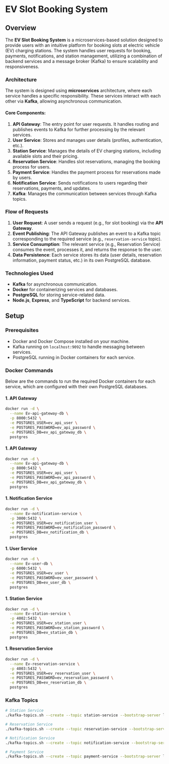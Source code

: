 # EV Slot Booking System

## Overview

The **EV Slot Booking System** is a microservices-based solution designed to provide users with an intuitive platform for booking slots at electric vehicle (EV) charging stations. The system handles user requests for booking, payments, notifications, and station management, utilizing a combination of backend services and a message broker (Kafka) to ensure scalability and responsiveness.

### Architecture

The system is designed using **microservices** architecture, where each service handles a specific responsibility. These services interact with each other via **Kafka**, allowing asynchronous communication.

#### Core Components:
1. **API Gateway**: The entry point for user requests. It handles routing and publishes events to Kafka for further processing by the relevant services.
2. **User Service**: Stores and manages user details (profiles, authentication, etc.).
3. **Station Service**: Manages the details of EV charging stations, including available slots and their pricing.
4. **Reservation Service**: Handles slot reservations, managing the booking process for users.
5. **Payment Service**: Handles the payment process for reservations made by users.
6. **Notification Service**: Sends notifications to users regarding their reservations, payments, and updates.
7. **Kafka**: Manages the communication between services through Kafka topics.

### Flow of Requests

1. **User Request**: A user sends a request (e.g., for slot booking) via the **API Gateway**.
2. **Event Publishing**: The API Gateway publishes an event to a Kafka topic corresponding to the required service (e.g., `reservation-service` topic).
3. **Service Consumption**: The relevant service (e.g., Reservation Service) consumes the event, processes it, and returns the response to the user.
4. **Data Persistence**: Each service stores its data (user details, reservation information, payment status, etc.) in its own PostgreSQL database.

### Technologies Used

- **Kafka** for asynchronous communication.
- **Docker** for containerizing services and databases.
- **PostgreSQL** for storing service-related data.
- **Node.js**, **Express**, and **TypeScript** for backend services.

## Setup

### Prerequisites

- Docker and Docker Compose installed on your machine.
- Kafka running on `localhost:9092` to handle messaging between services.
- PostgreSQL running in Docker containers for each service.

### Docker Commands

Below are the commands to run the required Docker containers for each service, which are configured with their own PostgreSQL databases.

#### 1. API Gateway

```bash
docker run -d \
  --name Ev-api-gateway-db \
  -p 8000:5432 \
  -e POSTGRES_USER=ev_api_user \
  -e POSTGRES_PASSWORD=ev_api_password \
  -e POSTGRES_DB=ev_api_gateway_db \
  postgres
```
#### 1. API Gateway

```bash
docker run -d \
  --name Ev-api-gateway-db \
  -p 8000:5432 \
  -e POSTGRES_USER=ev_api_user \
  -e POSTGRES_PASSWORD=ev_api_password \
  -e POSTGRES_DB=ev_api_gateway_db \
  postgres
```
#### 1. Notification Service 

```bash
docker run -d \
  --name Ev-notification-service \
  -p 3000:5432 \
  -e POSTGRES_USER=ev_notification_user \
  -e POSTGRES_PASSWORD=ev_notification_password \
  -e POSTGRES_DB=ev_notification_db \
  postgres
```
#### 1. User Service 

```bash
docker run -d \
  --name Ev-user-db \
  -p 6000:5432 \
  -e POSTGRES_USER=ev_user \
  -e POSTGRES_PASSWORD=ev_user_password \
  -e POSTGRES_DB=ev_user_db \
  postgres
```
#### 1. Station Service

```bash
docker run -d \
  --name Ev-station-service \
  -p 4002:5432 \
  -e POSTGRES_USER=ev_station_user \
  -e POSTGRES_PASSWORD=ev_station_password \
  -e POSTGRES_DB=ev_station_db \
  postgres
```
#### 1. Reservation Service

```bash
docker run -d \
  --name Ev-reservation-service \
  -p 4003:5432 \
  -e POSTGRES_USER=ev_reservation_user \
  -e POSTGRES_PASSWORD=ev_reservation_password \
  -e POSTGRES_DB=ev_reservation_db \
  postgres
```

### Kafka Topics 
```bash
# Station Service
./kafka-topics.sh --create --topic station-service --bootstrap-server localhost:9092

# Reservation Service
./kafka-topics.sh --create --topic reservation-service --bootstrap-server localhost:9092

# Notification Service
./kafka-topics.sh --create --topic notification-service --bootstrap-server localhost:9092

# Payment Service
./kafka-topics.sh --create --topic payment-service --bootstrap-server localhost:9092
```